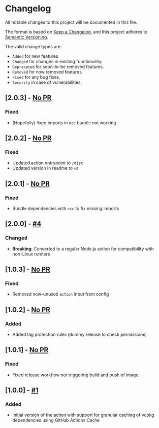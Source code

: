 # Changelog

All notable changes to this project will be documented in this file.

The format is based on [Keep a Changelog](https://keepachangelog.com/en/1.0.0/),
and this project adheres to [Semantic Versioning](https://semver.org/spec/v2.0.0.html).

The valid change types are:

- `Added` for new features.
- `Changed` for changes in existing functionality.
- `Deprecated` for soon-to-be removed features.
- `Removed` for now removed features.
- `Fixed` for any bug fixes.
- `Security` in case of vulnerabilities.

## [2.0.3] - [No PR](#)

### Fixed

- (Hopefully) fixed imports in `ncc` bundle not working

## [2.0.2] - [No PR](#)

### Fixed

- Updated action entrypoint to `/dist`
- Updated version in readme to `v2`

## [2.0.1] - [No PR](#)

### Fixed

- Bundle dependencies with `ncc` to fix missing imports

## [2.0.0] - [#4](https://github.com/TAServers/vcpkg-cache/pull/4)

### Changed

- **Breaking:** Converted to a regular Node.js action for compatibility with non-Linux runners

## [1.0.3] - [No PR](#)

### Fixed

- Removed now-unused `action` input from config

## [1.0.2] - [No PR](#)

### Added

- Added tag protection rules (dummy release to check permissions)

## [1.0.1] - [No PR](#)

### Fixed

- Fixed release workflow not triggering build and push of image

## [1.0.0] - [#1](https://github.com/TAServers/vcpkg-cache/pull/1)

### Added

- Initial version of the action with support for granular caching of vcpkg dependencies using GitHub Actions Cache
